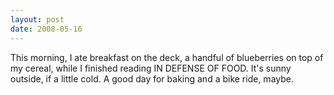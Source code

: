 ```yaml
---
layout: post
date: 2008-05-16
--- 
```


This morning, I ate breakfast on the deck, a handful of blueberries on top of my cereal, while I finished reading IN DEFENSE OF FOOD. It's sunny outside, if a little cold. A good day for baking and a bike ride, maybe.

